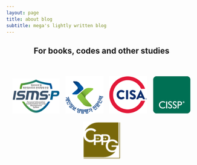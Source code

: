 ```yaml
---
layout: page
title: about blog
subtitle: mega's lightly written blog
---
```

<h2 align="center">
For books, codes and other studies
</h2>  

<br />  

<p align="center">
    <a href="/img/p/cisa.png" target="_blank"><img src="/img/ISMSP_badge.png" title="ISMS-P 인증심사원" alt="ISMS-P 인증심사원" style="width: 125px;margin: 6px;"></a>
    <a href="/img/p/pia.png" target="_blank"><img src="/img/pia_badge.png" title="개인정보 영향평가 전문인력" alt="개인정보 영향평가 전문인력" style="width: 100px;margin: 6px;"></a>
    <a href="/img/p/cisa.png" target="_blank"><img src="/img/cisa-cert.svg" title="Certified Information Systems Auditor®" alt="Certified Information Systems Auditor®" style="width: 100px;margin: 6px;"></a>
    <a href="/img/p/cissp.png" target="_blank"><img src="/img/isc2_cissp2.png" title="Certified Information Systems Security Professional" alt="Certified Information Systems Security Professional" style="width: 100px;margin: 6px;"></a>
    <a href="/img/p/cppg.png" target="_blank"><img src="/img/cppg_badge.png" title="CPPG(개인정보관리사)" alt="CPPG(개인정보관리사)" style="width: 100px;margin: 6px;padding: 5px;"></a>
</p>

<!-- <p align="center">
<a href="https://www.buymeacoffee.com/MeganaD" target="_blank"><img src="/img/buymeabeer.png" alt="Buy Me A Beer"></a>
</p> -->

<!-- <script data-name="BMC-Widget" data-cfasync="false" src="https://cdnjs.buymeacoffee.com/1.0.0/widget.prod.min.js" data-id="MeganaD" data-description="Support me on Buy me a coffee!" data-message="" data-color="#79D6B5" data-position="Right" data-x_margin="18" data-y_margin="18"></script> -->